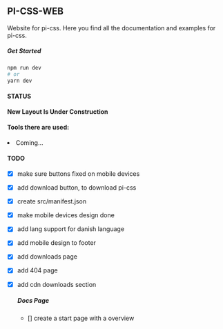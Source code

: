 ## PI-CSS-WEB

Website for pi-css. Here you find all the documentation and examples for pi-css.

##### Get Started

```bash
npm run dev
# or
yarn dev
```

#### STATUS

<strong>New Layout Is Under Construction</strong>

#### Tools there are used:

<li>Coming...</li>

#### TODO

- [x] make sure buttons fixed on mobile devices
- [x] add download button, to download pi-css
- [x] create src/manifest.json
- [x] make mobile devices design done
- [x] add lang support for danish language
- [x] add mobile design to footer
- [x] add downloads page
- [x] add 404 page
- [x] add cdn downloads section

  ##### Docs Page

  - [] create a start page with a overview
